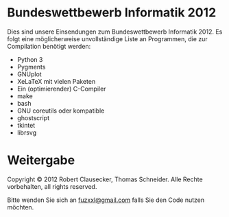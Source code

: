 Bundeswettbewerb Informatik 2012
================================

Dies sind unsere Einsendungen zum Bundeswettbewerb Informatik 2012.
Es folgt eine möglicherweise unvollständige Liste an Programmen, die zur
Compilation benötigt werden:

 * Python 3
 * Pygments
 * GNUplot
 * XeLaTeX mit vielen Paketen
 * Ein (optimierender) C-Compiler
 * make
 * bash
 * GNU coreutils oder kompatible
 * ghostscript
 * tkintet
 * librsvg

Weitergabe
==========

Copyright © 2012 Robert Clausecker, Thomas Schneider.
Alle Rechte vorbehalten, all rights reserved.

Bitte wenden Sie sich an <fuzxxl@gmail.com> falls Sie
den Code nutzen möchten.
